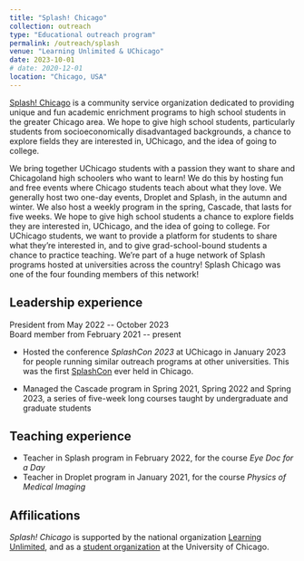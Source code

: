 ```yaml
---
title: "Splash! Chicago"
collection: outreach
type: "Educational outreach program"
permalink: /outreach/splash
venue: "Learning Unlimited & UChicago"
date: 2023-10-01
# date: 2020-12-01
location: "Chicago, USA"
---
```


[Splash! Chicago](https://splashchicago.learningu.org) is a community service organization dedicated to providing unique and fun academic enrichment programs to high school students in the greater Chicago area. We hope to give high school students, particularly students from socioeconomically disadvantaged backgrounds, a chance to explore fields they are interested in, UChicago, and the idea of going to college.

We bring together UChicago students with a passion they want to share and Chicagoland high schoolers who want to learn! We do this by hosting fun and free events where Chicago students teach about what they love. We generally host two one-day events, Droplet and Splash, in the autumn and winter. We also host a weekly program in the spring, Cascade, that lasts for five weeks.
We hope to give high school students a chance to explore fields they are interested in, UChicago, and the idea of going to college. For UChicago students, we want to provide a platform for students to share what they’re interested in, and to give grad-school-bound students a chance to practice teaching.
We’re part of a huge network of Splash programs hosted at universities across the country! Splash Chicago was one of the four founding members of this network!

## Leadership experience
President from May 2022 -- October 2023<br>
Board member from February 2021 -- present

- Hosted the conference *SplashCon 2023* at UChicago in January 2023 for people running similar outreach programs at other universities. This was the first [SplashCon](https://splashcon.learningu.org/) ever held in Chicago.

- Managed the Cascade program in Spring 2021, Spring 2022 and Spring 2023, a series of five-week long courses taught by undergraduate and graduate students

## Teaching experience
- Teacher in Splash program in February 2022, for the course *Eye Doc for a Day*
- Teacher in Droplet program in January 2021, for the course *Physics of Medical Imaging*

## Affilications
*Splash! Chicago* is supported by the national organization [Learning Unlimited](https://www.learningu.org/current-programs/), and as a [student organization](https://blueprint.uchicago.edu/organization/splash) at the University of Chicago.
